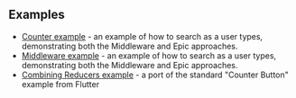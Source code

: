## Examples

* [Counter example](https://github.com/johnpryan/redux.dart/tree/master/example/vanilla_counter) - an example of how to search as a user types, demonstrating both the Middleware and Epic approaches.
* [Middleware example](https://github.com/johnpryan/redux.dart/tree/master/example/middleware) - an example of how to search as a user types, demonstrating both the Middleware and Epic approaches.
* [Combining Reducers example](https://github.com/johnpryan/redux.dart/tree/master/example/combined_reducers) - a port of the standard "Counter Button" example from Flutter
